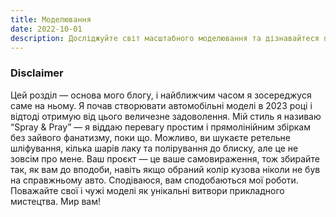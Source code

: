```yaml
---
title: Моделювання
date: 2022-10-01
description: Досліджуйте світ масштабного моделювання та дізнавайтеся поради й техніки для створення детальних мініатюр.
---
```


### Disclaimer
Цей розділ — основа мого блогу, і найближчим часом я зосереджуся саме на ньому. Я почав створювати автомобільні моделі в 2023 році і відтоді отримую від цього величезне задоволення. Мій стиль я називаю “Spray & Pray” — я віддаю перевагу простим і прямолінійним збіркам без зайвого фанатизму, поки що. Можливо, ви шукаєте ретельне шліфування, кілька шарів лаку та полірування до блиску, але це не зовсім про мене. Ваш проєкт — це ваше самовираження, тож збирайте так, як вам до вподоби, навіть якщо обраний колір кузова ніколи не був на справжньому авто. Сподіваюся, вам сподобаються мої роботи. Поважайте свої і чужі моделі як унікальні витвори прикладного мистецтва. Мир вам!